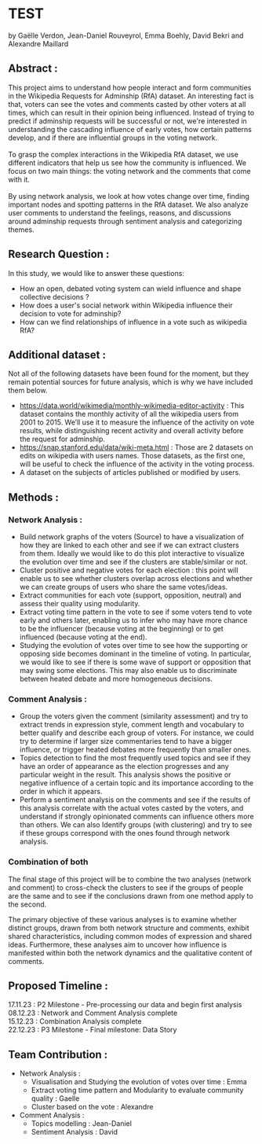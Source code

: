 # TEST
by Gaëlle Verdon, Jean-Daniel Rouveyrol, Emma Boehly, David Bekri and Alexandre Maillard



## Abstract : 
This project aims to understand how people interact and form communities in the Wikipedia Requests for Adminship (RfA) dataset. An interesting fact is that, voters can see the votes and comments casted by other voters at all times, which can result in their opinion being influenced. Instead of trying to predict if adminship requests will be successful or not, we're interested in understanding the cascading influence of early votes, how certain patterns develop, and if there are influential groups in the voting network.\
\
To grasp the complex interactions in the Wikipedia RfA dataset, we use different indicators that help us see how the community is influenced. We focus on two main things: the voting network and the comments that come with it.\
\
By using network analysis, we look at how votes change over time, finding important nodes and spotting patterns in the RfA dataset. We also analyze user comments to understand the feelings, reasons, and discussions around adminship requests through sentiment analysis and categorizing themes.





## Research Question :
In this study, we would like to answer these questions:
- How an open, debated voting system can wield influence and shape collective decisions ? 
- How does a user's social network within Wikipedia influence their decision to vote for adminship?
- How can we find relationships of influence in a vote such as wikipedia RfA?

## Additional dataset :
Not all of the following datasets have been found for the moment, but they remain potential sources for future analysis, which is why we have included them below. 
- https://data.world/wikimedia/monthly-wikimedia-editor-activity : This dataset contains the monthly activity of all the wikipedia users from 2001 to 2015. We’ll use it to measure the influence of the activity on vote results, while distinguishing recent activity and overall activity before the request for adminship.
- https://snap.stanford.edu/data/wiki-meta.html : Those are 2 datasets on edits on wikipedia with users names. Those datasets, as the first one, will be useful to check the influence of the activity in the voting process. 
- A dataset on the subjects of articles published or modified by users.


## Methods : 
### Network Analysis : 
- Build network graphs of the voters (Source) to have a visualization of how they are linked to each other and see if we can extract clusters from them. Ideally we would like to do this plot interactive to visualize the evolution over time and see if the clusters are stable/similar or not.
- Cluster positive and negative votes for each election : this point will enable us to see whether clusters overlap across elections and whether we can create groups of users who share the same votes/ideas.
- Extract communities for each vote (support, opposition, neutral) and assess their quality using modularity.
- Extract voting time pattern in the vote to see if some voters tend to vote early and others later, enabling us to infer who may have more chance to be the influencer (because voting at the beginning) or to get influenced (because voting at the end).
- Studying the evolution of votes over time to see how the supporting or opposing side becomes dominant in the timeline of voting. In particular, we would like to see if there is some wave of support or opposition that may swing some elections. This may also enable us to discriminate between heated debate and more homogeneous decisions.

  
### Comment Analysis :
- Group the voters given the comment (similarity assessment) and try to extract trends in expression style, comment length and vocabulary to better qualify and describe each group of voters. For instance, we could try to determine if larger size commentaries tend to have a bigger influence, or trigger heated debates more frequently than smaller ones.
- Topics detection to find the most frequently used topics and see if they have an order of appearance as the election progresses and any particular weight in the result. This analysis shows the positive or negative influence of a certain topic and its importance according to the order in which it appears. 
- Perform a sentiment analysis on the comments and see if the results of this analysis correlate with the actual votes casted by the voters, and understand if strongly opinionated comments can influence others more than others. We can also Identify groups (with clustering) and try to see if these groups correspond  with the ones found through network analysis. 


### Combination of both
The final stage of this project will be to combine the two analyses (network and comment) to cross-check the clusters to see if the groups of people are the same and to see if the conclusions drawn from one method apply to the second. 

The primary objective of these various analyses is to examine whether distinct groups, drawn from both network structure and comments, exhibit shared characteristics, including common modes of expression and shared ideas. Furthermore, these analyses aim to uncover how influence is manifested within both the network dynamics and the qualitative content of comments.



## Proposed Timeline :
17.11.23 : P2 Milestone - Pre-processing our data and begin first analysis\
08.12.23 : Network and Comment Analysis complete\
15.12.23 : Combination Analysis complete\
22.12.23 : P3 Milestone - Final milestone: Data Story

## Team Contribution : 
- Network Analysis :
  - Visualisation and Studying the evolution of votes over time : Emma
  - Extract voting time pattern and Modularity to evaluate community quality : Gaelle
  - Cluster based on the vote : Alexandre
- Comment Analysis :
  - Topics modelling : Jean-Daniel
  - Sentiment Analysis : David

